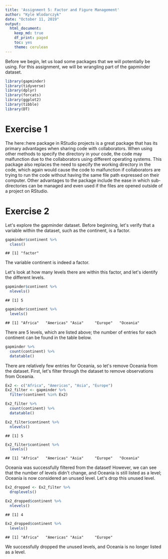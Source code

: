 ```yaml
---
title: 'Assignment 5: Factor and Figure Management'
author: "Kyle Wlodarczyk"
date: "October 11, 2019"
output: 
  html_document:
    keep_md: true
    df_print: paged
    toc: yes
    theme: cerulean
---
```


Before we begin, let us load some packages that we will potentially be using. For this assignment, we will be wrangling part of the gapminder dataset.


```r
library(gapminder)
library(tidyverse)
library(dplyr)
library(forcats)
library(ggplot2)
library(tibble)
library(DT)
```

# Exercise 1 

The here::here package in RStudio projects is a great package that has its primary advantages when sharing code with collaborators. When using other methods to specify the directory in your code, the code may malfunction due to the collaborators using different operating systems. This package also replaces the need to specify the working directory in the code, which again would cause the code to malfunction if collaborators are trying to run the code without having the same file path expressed on their computer. Other advantages to the package include the ease in which sub-directories can be managed and even used if the files are opened outside of a project on RStudio. 

# Exercise 2

Let's explore the gapminder dataset. Before beginning, let's verify that a variable within the dataset, such as the continent, is a factor.


```r
gapminder$continent %>%
  class()
```

```
## [1] "factor"
```

The variable continent is indeed a factor.

Let's look at how many levels there are within this factor, and let's identify the different levels.


```r
gapminder$continent %>%
  nlevels()
```

```
## [1] 5
```

```r
gapminder$continent %>%
  levels()
```

```
## [1] "Africa"   "Americas" "Asia"     "Europe"   "Oceania"
```

There are 5 levels, which are listed above; the number of entries for each continent can be found in the table below.


```r
gapminder %>%
  count(continent) %>%
  datatable()
```

<!--html_preserve--><div id="htmlwidget-4f9c400f05251cc515e8" style="width:100%;height:auto;" class="datatables html-widget"></div>
<script type="application/json" data-for="htmlwidget-4f9c400f05251cc515e8">{"x":{"filter":"none","data":[["1","2","3","4","5"],["Africa","Americas","Asia","Europe","Oceania"],[624,300,396,360,24]],"container":"<table class=\"display\">\n  <thead>\n    <tr>\n      <th> <\/th>\n      <th>continent<\/th>\n      <th>n<\/th>\n    <\/tr>\n  <\/thead>\n<\/table>","options":{"columnDefs":[{"className":"dt-right","targets":2},{"orderable":false,"targets":0}],"order":[],"autoWidth":false,"orderClasses":false}},"evals":[],"jsHooks":[]}</script><!--/html_preserve-->

There are relatively few entries for Oceania, so let's remove Oceania from the dataset. First, let's filter through the dataset to remove observations from Oceania.


```r
Ex2 <- c("Africa", "Americas", "Asia", "Europe")
Ex2_filter <- gapminder %>%
  filter(continent %in% Ex2)

Ex2_filter %>%
  count(continent) %>%
  datatable()
```

<!--html_preserve--><div id="htmlwidget-7a7aabee141d045dc3cc" style="width:100%;height:auto;" class="datatables html-widget"></div>
<script type="application/json" data-for="htmlwidget-7a7aabee141d045dc3cc">{"x":{"filter":"none","data":[["1","2","3","4"],["Africa","Americas","Asia","Europe"],[624,300,396,360]],"container":"<table class=\"display\">\n  <thead>\n    <tr>\n      <th> <\/th>\n      <th>continent<\/th>\n      <th>n<\/th>\n    <\/tr>\n  <\/thead>\n<\/table>","options":{"columnDefs":[{"className":"dt-right","targets":2},{"orderable":false,"targets":0}],"order":[],"autoWidth":false,"orderClasses":false}},"evals":[],"jsHooks":[]}</script><!--/html_preserve-->

```r
Ex2_filter$continent %>%
  nlevels()
```

```
## [1] 5
```

```r
Ex2_filter$continent %>%
  levels()
```

```
## [1] "Africa"   "Americas" "Asia"     "Europe"   "Oceania"
```

Oceania was successfully filtered from the dataset! However, we can see that the number of levels didn't change, and Oceania is still listed as a level; Oceania is now considered an unused level. Let's drop this unused level.


```r
Ex2_dropped <- Ex2_filter %>% 
  droplevels()

Ex2_dropped$continent %>%
  nlevels()
```

```
## [1] 4
```

```r
Ex2_dropped$continent %>%
  levels()
```

```
## [1] "Africa"   "Americas" "Asia"     "Europe"
```

We successfully dropped the unused levels, and Oceania is no longer listed as a level.
